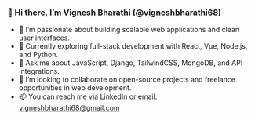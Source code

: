 ### 👋 Hi there, I’m Vignesh Bharathi (@vigneshbharathi68)

- 👀 I’m passionate about building scalable web applications and clean user interfaces.
- 🌱 Currently exploring full-stack development with React, Vue, Node.js, and Python.
- 💬 Ask me about JavaScript, Django, TailwindCSS, MongoDB, and API integrations.
- 💞️ I’m looking to collaborate on open-source projects and freelance opportunities in web development.
- 📫 You can reach me via [LinkedIn](https://www.linkedin.com/in/vignesh-bharathi) or email: vigneshbharathi68@gmail.com

<!---
vigneshbharathi68/vigneshbharathi68 is a ✨ special ✨ repository because its `README.md` (this file) appears on your GitHub profile.
You can click the Preview link to take a look at your changes.
--->
